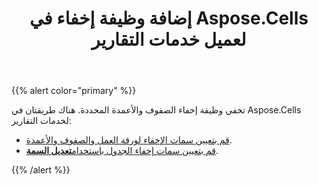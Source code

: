 ﻿---
title: إضافة وظيفة إخفاء في Aspose.Cells لعميل خدمات التقارير
type: docs
weight: 90
url: /ar/reportingservices/add-hide-function-in-aspose-cells-for-reporting-services-client/
---
{{% alert color="primary" %}} 

تخفي وظيفة إخفاء الصفوف والأعمدة المحددة. هناك طريقتان في Aspose.Cells لخدمات التقارير:

- [قم بتعيين سمات الإخفاء لورقة العمل والصفوف والأعمدة](/cells/ar/reportingservices/set-a-table-s-hide-attributes-from-the-modify-attribute-form/).
- [ قم بتعيين سمات إخفاء الجدول باستخدام**تعديل السمة**](/cells/ar/reportingservices/set-hide-option-for-excel-row-column-and-sheet-using-dyn-hide-form/).

{{% /alert %}}
